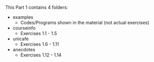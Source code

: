 This Part 1 contains 4 folders:
- examples
  - Codes/Programs shown in the material (not actual exercises)
- courseinfo
  - Exercises 1.1 - 1.5
- unicafe
  - Exercises 1.6 - 1.11
- anecdotes
  - Exercises 1.12 - 1.14
